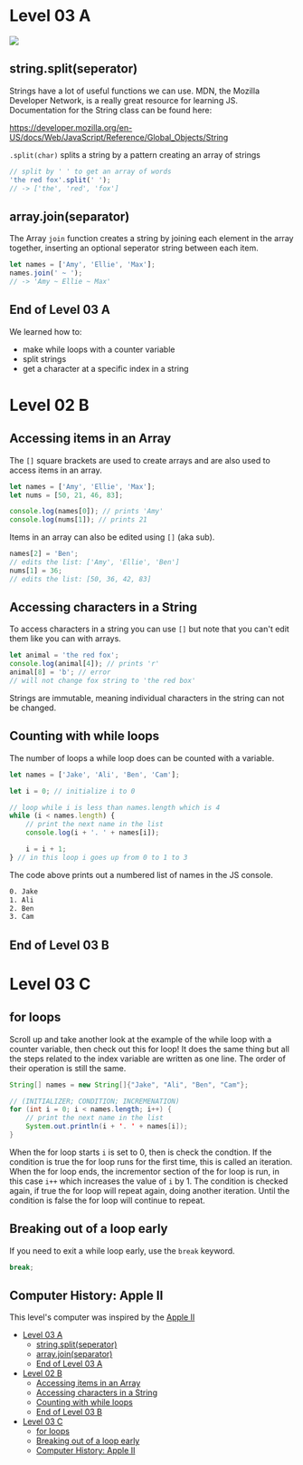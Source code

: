 # Level 03 A

![](https://elasticbeanstalk-us-east-2-651921832906.s3.us-east-2.amazonaws.com/QuintOS/bootScreen2.jpg)

## string.split(seperator)

Strings have a lot of useful functions we can use. MDN, the Mozilla Developer Network, is a really great resource for learning JS. Documentation for the String class can be found here:

<https://developer.mozilla.org/en-US/docs/Web/JavaScript/Reference/Global_Objects/String>

`.split(char)` splits a string by a pattern creating an array of strings

```js
// split by ' ' to get an array of words
'the red fox'.split(' ');
// -> ['the', 'red', 'fox']
```

## array.join(separator)

The Array `join` function creates a string by joining each element in the array together, inserting an optional seperator string between each item.

```js
let names = ['Amy', 'Ellie', 'Max'];
names.join(' ~ ');
// -> 'Amy ~ Ellie ~ Max'
```

## End of Level 03 A

We learned how to:

- make while loops with a counter variable
- split strings
- get a character at a specific index in a string

# Level 02 B

## Accessing items in an Array

The `[]` square brackets are used to create arrays and are also used to access items in an array.

```js
let names = ['Amy', 'Ellie', 'Max'];
let nums = [50, 21, 46, 83];

console.log(names[0]); // prints 'Amy'
console.log(nums[1]); // prints 21
```

Items in an array can also be edited using `[]` (aka sub).

```js
names[2] = 'Ben';
// edits the list: ['Amy', 'Ellie', 'Ben']
nums[1] = 36;
// edits the list: [50, 36, 42, 83]
```

## Accessing characters in a String

To access characters in a string you can use `[]` but note that you can't edit them like you can with arrays.

```js
let animal = 'the red fox';
console.log(animal[4]); // prints 'r'
animal[8] = 'b'; // error
// will not change fox string to 'the red box'
```

Strings are immutable, meaning individual characters in the string can not be changed.

## Counting with while loops

The number of loops a while loop does can be counted with a variable.

```js
let names = ['Jake', 'Ali', 'Ben', 'Cam'];

let i = 0; // initialize i to 0

// loop while i is less than names.length which is 4
while (i < names.length) {
	// print the next name in the list
	console.log(i + '. ' + names[i]);

	i = i + 1;
} // in this loop i goes up from 0 to 1 to 3
```

The code above prints out a numbered list of names in the JS console.

```txt
0. Jake
1. Ali
2. Ben
3. Cam
```

## End of Level 03 B

# Level 03 C

## for loops

Scroll up and take another look at the example of the while loop with a counter variable, then check out this for loop! It does the same thing but all the steps related to the index variable are written as one line. The order of their operation is still the same.

```java
String[] names = new String[]{"Jake", "Ali", "Ben", "Cam"};

// (INITIALIZER; CONDITION; INCREMENATION)
for (int i = 0; i < names.length; i++) {
	// print the next name in the list
	System.out.println(i + '. ' + names[i]);
}
```

When the for loop starts `i` is set to 0, then is check the condtion. If the condition is true the for loop runs for the first time, this is called an iteration. When the for loop ends, the incrementor section of the for loop is run, in this case `i++` which increases the value of `i` by 1. The condition is checked again, if true the for loop will repeat again, doing another iteration. Until the condition is false the for loop will continue to repeat.

## Breaking out of a loop early

If you need to exit a while loop early, use the `break` keyword.

```js
break;
```

## Computer History: Apple II

This level's computer was inspired by the [Apple II](https://www.youtube.com/watch?v=CxJwy8NsXFs)

- [Level 03 A](#level-03-a)
  - [string.split(seperator)](#stringsplitseperator)
  - [array.join(separator)](#arrayjoinseparator)
  - [End of Level 03 A](#end-of-level-03-a)
- [Level 02 B](#level-02-b)
  - [Accessing items in an Array](#accessing-items-in-an-array)
  - [Accessing characters in a String](#accessing-characters-in-a-string)
  - [Counting with while loops](#counting-with-while-loops)
  - [End of Level 03 B](#end-of-level-03-b)
- [Level 03 C](#level-03-c)
  - [for loops](#for-loops)
  - [Breaking out of a loop early](#breaking-out-of-a-loop-early)
  - [Computer History: Apple II](#computer-history-apple-ii)

